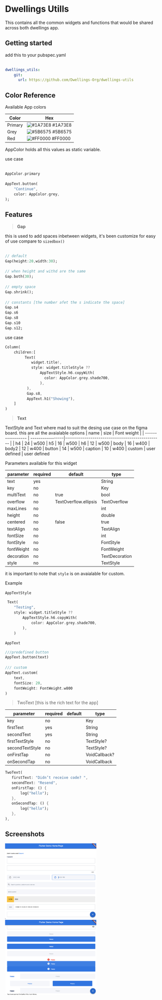 <!--
This README describes the package. If you publish this package to pub.dev,
this README's contents appear on the landing page for your package.

For information about how to write a good package README, see the guide for
[writing package pages](https://dart.dev/guides/libraries/writing-package-pages).

For general information about developing packages, see the Dart guide for
[creating packages](https://dart.dev/guides/libraries/create-library-packages)
and the Flutter guide for
[developing packages and plugins](https://flutter.dev/developing-packages).
-->

<!-- ## Usage

TODO: Include short and useful examples for package users. Add longer examples
to `/example` folder.

```dart
const like = 'sample';
``` -->
# Dwellings Utills

This contains all the common widgets and functions that would be shared
across both dwellings app.

## Getting started

add this to your pubspec.yaml

```yaml

dwellings_utils:
    git:
      url: https://github.com/Dwellings-Org/dwellings-utils

```

## Color Reference

Available App colors

| Color             | Hex                                                                |
| ----------------- | ------------------------------------------------------------------ |
| Primary | ![#1A73E8](https://via.placeholder.com/10/1A73E8?text=+) #1A73E8 |
| Grey | ![#5B6575](https://via.placeholder.com/10/5B6575?text=+) #5B6575 |
| Red | ![#FF0000](https://via.placeholder.com/10/FF0000?text=+) #FF0000 |

AppColor holds all this values as static variable.

use case

```dart

AppColor.primary

AppText.button(
    "Continue",
    color: AppColor.grey,
);
```

## Features

> **Gap**

this is used to add spaces inbetween widgets, it's been customize for easy of use compare to ```sizedbox()```

```dart

// default 
Gap(height:20,width:30);

// when height and withd are the same 
Gap.both(30);

// empty space
Gap.shrink();

// constants [the number afet the s indicate the space]
Gap.s4 
Gap.s6 
Gap.s8 
Gap.s10
Gap.s12;
```

use case

```dart
Column(
    children:[
         Text(
            widget.title!,
            style: widget.titleStyle ??
                AppTextStyle.h6.copyWith(
                  color: AppColor.grey.shade700,
                ),
          ),
          Gap.s8,
          AppText.h1("Showing"),
    ]
)

```

> **Text**

TextStyle and Text where mad to suit the desing use case on the figma board.
this are all the avaialable options
| name             | size             |      Font weight                                             |
| ----------------- | -----------------|------------------------------------------------- |
| h4 | 24 | w500
| h5 | 16 | w500
| h6 | 12 | w500
| body | 16 | w400
| body2 | 12 | w400
| button | 14 | w500
| caption | 10 | w400
| custom | user defined | user defined

Parameters available for this widget

| parameter             | required             |      default      | type                                       |
| ----------------- | -----------------|----------------------------|--------------------- |
| text | yes | |String
| key | no | |Key
| multiText | no | true | bool
| overflow | no | TextOverflow.ellipsis | TextOverflow
| maxLines | no | | int
| height | no | | double
| centered | no | false | true
| textAlign | no | | TextAlign
| fontSize | no | | int
| fontStyle | no | | FontStyle
| fontWeight | no | | FontWeight
| decoration | no | | TextDecoration
| style | no | | TextStyle

it is important to note that ```style``` is on avaialable for custom.

Example

  `AppTextStyle`

```dart
 Text(
    "Testing",
    style: widget.titleStyle ??
        AppTextStyle.h6.copyWith(
            color: AppColor.grey.shade700,
        ),
    )
```

`AppText`

```dart
///predefined button
AppText.button(text)

/// custom
AppText.custom(
    text,
    fontSize: 20,
    fontWeight: FontWeight.w800
)
```

> TwoText [this is the rich text for the app]

| parameter             | required             |      default      | type                                       |
| ----------------- | -----------------|----------------------------|--------------------- |
| key | no | |Key
| firstText | yes | |String
| secondText | yes | |String
| firstTextStyle | no | | TextStyle?
| secondTextStyle | no | | TextStyle?
| onFirstTap | no | | VoidCallback?
| onSecondTap | no | | VoidCallback

 ```dart
TwoText(
    firstText: "Didn’t receive code? ",
    secondText: "Resend",
    onFirstTap: () {
        log("hello");
    },
    onSecondTap: () {
        log("hello");
    },
),
 ```

## Screenshots

   <img src="./screenshots/1.png" width="300" />
   <img src="./screenshots/2.png" width="300" />
